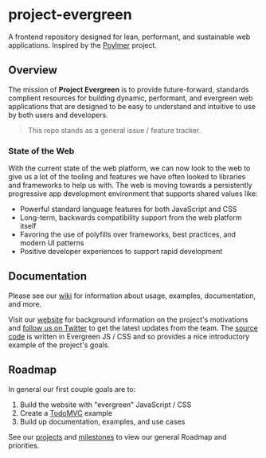 # project-evergreen
A frontend repository designed for lean, performant, and sustainable web applications. Inspired by the [Poylmer](https://www.polymer-project.org/) project.

## Overview
The mission of **Project Evergreen** is to provide future-forward, standards complient resources for building dynamic, performant, and evergreen web applications that are designed to be easy to understand and intuitive to use by both users and developers.

> This repo stands as a general issue / feature tracker.

### State of the Web
With the current state of the web platform, we can now look to the web to give us a lot of the tooling and features we have often looked to libraries and frameworks to help us with.  The web is moving towards a persistently progressive app development environment that supports shared values like:
* Powerful standard language features for both JavaScript and CSS
* Long-term, backwards compatibility support from the web platform itself
* Favoring the use of polyfills over frameworks, best practices, and modern UI patterns
* Positive developer experiences to support rapid development

## Documentation
Please see our [wiki](https://github.com/projectevergreen/project-evergreen/wiki) for information about usage, examples, documentation, and more.

Visit our [website](https://project-evergreen.thegreenhouse.io/) for background information on the project's motivations and [follow us on Twitter](https://twitter.com/PrjEvergreen) to get the latest updates from the team.  The [source code](https://github.com/ProjectEvergreen/website) is written in Evergreen JS / CSS and so provides a nice introductory example of the project's goals.

## Roadmap
In general our first couple goals are to:
1. Build the website with "evergreen" JavaScript / CSS
1. Create a [TodoMVC](https://github.com/tastejs/todomvc/blob/master/app-spec.md) example
1. Build up documentation, examples, and use cases

See our [projects](https://github.com/projectevergreen/project-evergreen/projects) and [milestones](https://github.com/projectevergreen/project-evergreen/milestones) to view our general Roadmap and priorities.